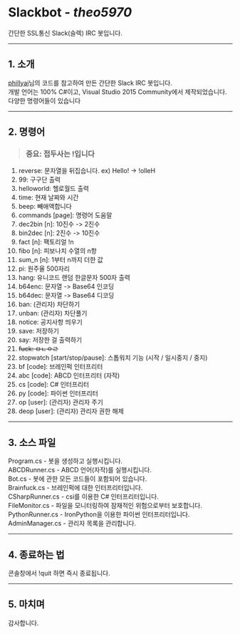 # __Slackbot__ - *theo5970*
간단한 SSL통신 Slack(슬렉) IRC 봇입니다.

* * *
## 1. 소개
[phillyai](http://github.com/phillyai)님의 코드를 참고하여 만든 간단한 Slack IRC 봇입니다.<br/>
개발 언어는 100% C#이고, Visual Studio 2015 Community에서 제작되었습니다.<br/>
다양한 명령어들이 있습니다<br/>
* * **
## 2. 명령어
>### 중요: 접두사는 !입니다
1. reverse: 문자열을 뒤집습니다. ex) Hello! -> !olleH<br/>
2. 99: 구구단 출력<br/>
3. helloworld: 헬로월드 출력<br/>
4. time: 현재 날짜와 시간<br/>
5. beep: 빼애액합니다<br/>
6. commands [page]: 명령어 도움말<br/>
7. dec2bin [n]: 10진수 -> 2진수<br/>
8. bin2dec [n]: 2진수 -> 10진수<br/>
9. fact [n]: 팩토리얼 !n<br/>
10. fibo [n]: 피보나치 수열의 n항<br/>
11. sum_n [n]: 1부터 n까지 더한 값 <br/>
12. pi: 원주율 500자리 <br/>
13. hang: 유니코드 랜덤 한글문자 500자 출력 <br/>
14. b64enc: 문자열 -> Base64 인코딩 <br/>
15. b64dec: 문자열 -> Base64 디코딩 <br/>
16. ban: (관리자) 차단하기 <br/>
17. unban: (관리자) 차단풀기 <br/>
18. notice: 공지사항 띄우기 <br/>
19. save: 저장하기 <br/>
20. say: 저장한 걸 출력하기 <br/>
21. ~~fuck: ㅁㄴㅇㄹ~~ <br/>
22. stopwatch [start/stop/pause]: 스톱워치 기능 (시작 / 일시중지 / 중지) <br/>
23. bf [code]: 브레인퍽 인터프리터 <br/>
24. abc [code]: ABCD 인터프리터 (자작) <br/>
25. cs [code]: C# 인터프리터 <br/>
26. py [code]: 파이썬 인터프리터 <br/>
27. op [user]: (관리자) 관리자 주기 <br/>
28. deop [user]: (관리자) 관리자 권한 해제 <br/>
* * *
## 3. 소스 파일
Program.cs - 봇을 생성하고 실행시킵니다. <br/>
ABCDRunner.cs - ABCD 언어(자작)를 실행시킵니다. <br/>
Bot.cs - 봇에 관한 모든 코드들이 포함되어 있습니다. <br/>
Brainfuck.cs - 브레인퍽에 대한 인터프리터입니다. <br/>
CSharpRunner.cs - csi를 이용한 C# 인터프리터입니다. <br/>
FileMonitor.cs - 파일을 모니터링하여 잠재적인 위험으로부터 보호합니다. <br/>
PythonRunner.cs - IronPython을 이용한 파이썬 인터프리터입니다. <br/>
AdminManager.cs - 관리자 목록을 관리합니다. <br/>
* * *
## 4. 종료하는 법
콘솔창에서 !quit 하면 즉시 종료됩니다.
* * *
## 5. 마치며
감사합니다.
